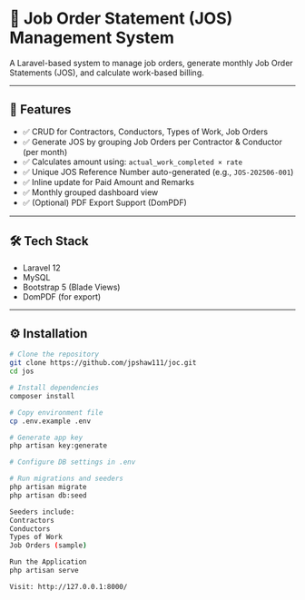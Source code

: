 # 🧾 Job Order Statement (JOS) Management System

A Laravel-based system to manage job orders, generate monthly Job Order Statements (JOS), and calculate work-based billing.

---

## 🚀 Features

- ✅ CRUD for Contractors, Conductors, Types of Work, Job Orders
- ✅ Generate JOS by grouping Job Orders per Contractor & Conductor (per month)
- ✅ Calculates amount using: `actual_work_completed × rate`
- ✅ Unique JOS Reference Number auto-generated (e.g., `JOS-202506-001`)
- ✅ Inline update for Paid Amount and Remarks
- ✅ Monthly grouped dashboard view
- ✅ (Optional) PDF Export Support (DomPDF)

---

## 🛠️ Tech Stack

- Laravel 12
- MySQL
- Bootstrap 5 (Blade Views)
- DomPDF (for export)

---

## ⚙️ Installation

```bash
# Clone the repository
git clone https://github.com/jpshaw111/joc.git
cd jos

# Install dependencies
composer install

# Copy environment file
cp .env.example .env

# Generate app key
php artisan key:generate

# Configure DB settings in .env

# Run migrations and seeders
php artisan migrate
php artisan db:seed

Seeders include:
Contractors
Conductors
Types of Work
Job Orders (sample)

Run the Application
php artisan serve

Visit: http://127.0.0.1:8000/


